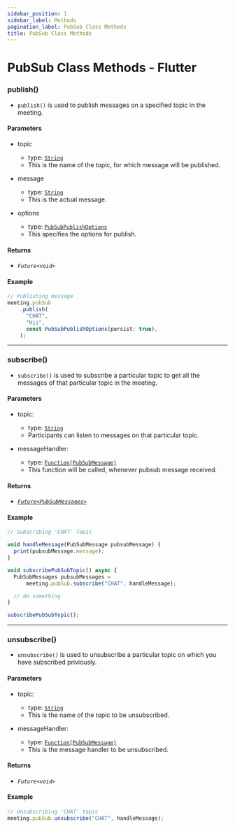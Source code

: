 ```yaml
---
sidebar_position: 1
sidebar_label: Methods
pagination_label: PubSub Class Methods
title: PubSub Class Methods
---
```


# PubSub Class Methods - Flutter

<div class="sdk-api-ref-only-h4">

### publish()

- `publish()` is used to publish messages on a specified topic in the meeting.

#### Parameters

- topic

  - type: [`String`](https://api.dart.dev/stable/2.15.1/dart-core/String-class.html)
  - This is the name of the topic, for which message will be published.

- message

  - type: [`String`](https://api.dart.dev/stable/2.15.1/dart-core/String-class.html)
  - This is the actual message.

- options
  - type: [`PubSubPublishOptions`](pubsub-publish-options-class)
  - This specifies the options for publish.

#### Returns

- _`Future<void>`_

#### Example

```js
// Publishing message
meeting.pubSub
    .publish(
      "CHAT",
      "Hii",
      const PubSubPublishOptions(persist: true),
    );
```

---

### subscribe()

- `subscribe()` is used to subscribe a particular topic to get all the messages of that particular topic in the meeting.

#### Parameters

- topic:

  - type: [`String`](https://api.dart.dev/stable/2.15.1/dart-core/String-class.html)
  - Participants can listen to messages on that particular topic.

- messageHandler:

  - type: [`Function(PubSubMessage)`](pubsub-message-class)
  - This function will be called, whenever pubsub message received.

#### Returns

- [_`Future<PubSubMessages>`_](pubsub-message-class)

#### Example

```js
// Subscribing 'CHAT' Topic

void handleMessage(PubSubMessage pubsubMessage) {
  print(pubsubMessage.message);
}

void subscribePubSubTopic() async {
  PubSubMessages pubsubMessages =
      meeting.pubSub.subscribe("CHAT", handleMessage);

  // do something
}

subscribePubSubTopic();
```

---

### unsubscribe()

- `unsubscribe()` is used to unsubscribe a particular topic on which you have subscribed priviously.

#### Parameters

- topic:

  - type: [`String`](https://api.dart.dev/stable/2.15.1/dart-core/String-class.html)
  - This is the name of the topic to be unsubscribed.

- messageHandler:

  - type: [`Function(PubSubMessage)`](https://api.dart.dev/stable/2.15.1/dart-core/Function-class.html)
  - This is the message handler to be unsubscribed.

#### Returns

- _`Future<void>`_

#### Example

```js
// Unsubscribing 'CHAT' topic
meeting.pubSub.unsubscribe("CHAT", handleMessage);
```

</div>
